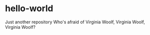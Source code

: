 # hello-world
Just another repository
Who's afraid of Virginia Woolf, Virginia Woolf, Virginia Woolf?

